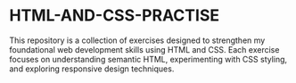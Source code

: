 # HTML-AND-CSS-PRACTISE
This repository is a collection of exercises designed to strengthen my foundational web development skills using HTML and CSS.  Each exercise focuses on understanding semantic HTML, experimenting with CSS styling, and exploring responsive design techniques.
